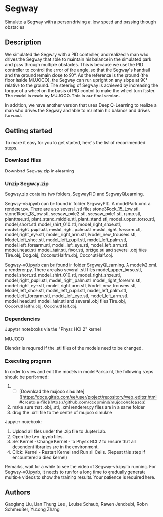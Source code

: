 # Segway

Simulate a Segway with a person driving at low speed and passing through obstacles

## Description
We simulated the Segway with a PID controller, and realized a man who drives the Segway that able to maintain his balance in the simulated park and pass through multiple obstacles. This is because we use the PID controller to control the error of the angle, so that the Segway's handrail and the ground remain close to 90°. As the reference is the ground (the floor inside MUJOCO), the Segway can run upright on any slope at 90° relative to the ground. The steering of Segway is achieved by increasing the torque of a wheel on the basis of PID control to make the wheel turn faster. The model is made by MUJOCO. This is our final version.

In addition, we have another version that uses Deep Q-Learning to realize a man who drives the Segway and able to maintain his balance and drives forward.

## Getting started

To make it easy for you to get started, here's the list of recommended steps.

### Download files

Download Segway.zip in elearning


### Unzip Segway.zip
Segway.zip contains two folders, SegwayPID and SegwayQLearning.


Segway-v5.ipynb can be found in folder SegwayPID. A modelPark.xml. a renderer.py. There are also several .stl files stone3Rock_15_Low.stl, stone1Rock_18_low.stl, seesaw_pole2.stl, seesaw_pole1.stl, ramp.stl, planttree.stl, plant_stand_middle.stl, plant_stand.stl, model_upper_torso.stl, model_short.stl, model_shirt_010.stl, model_right_shoe.stl, model_right_pupil.stl, model_right_palm.stl, model_right_forearm.stl, model_right_eye.stl, model_right_arm.stl, Model_new_trousers.stl, Model_left_shoe.stl, model_left_pupil.stl, model_left_palm.stl, model_left_forearm.stl, model_left_eye.stl, model_left_arm.stl, model_head.stl, model_hair.stl, floor.stl, bridge.stl  and several .obj files Tire.obj, Dog.obj, CoconutHalfm.obj, CoconutHalf.obj.

Segway-v0.ipynb can be found in folder SegwayQLearning. A modelv2.xml. a renderer.py. There are also several .stl files model_upper_torso.stl, model_short.stl, model_shirt_010.stl, model_right_shoe.stl, model_right_pupil.stl, model_right_palm.stl, model_right_forearm.stl, model_right_eye.stl, model_right_arm.stl, Model_new_trousers.stl, Model_left_shoe.stl, model_left_pupil.stl, model_left_palm.stl, model_left_forearm.stl, model_left_eye.stl, model_left_arm.stl, model_head.stl, model_hair.stl and several .obj files Tire.obj, CoconutHalfm.obj, CoconutHalf.obj.


### Dependencies

Jupyter notebooks via the "Physx HCI 2" kernel

MUJOCO

Blender is required if the .stl files of the models need to be changed.


### Executing program
In order to view and edit the models in modelPark.xml, the following steps should be performed:

1.  - [ ] [Download the mujoco simulate]([https://docs.gitlab.com/ee/user/project/repository/web_editor.html#create-a-file](https://github.com/deepmind/mujoco/releases) 
2.   make sure that .obj, .stl, .xml renderer.py files are in a same folder
3.  drag the .xml file to the centre of mujoco simulate


Jupyter notebook:
1. Upload all files under the .zip file to JupterLab.
2. Open the two .ipynb files. 
3. Set Kernel - Change Kernel - to Physx HCI 2 to ensure that all dependent libraries are in the environment.
4. Click: Kernel - Restart Kernel and Run all Cells. (Repeat this step if encountered a died Kernel)

Remarks, wait for a while to see the video of Segway-v5.ipynb running. For Segway-v0.ipynb, it needs to run for a long time to gradually generate multiple videos to show the training results. Your patience is required here.

## Authors

Gaogianq Liu, 
Lian Thung Lee , 
Louise Schaub, 
Rawen Jendoubi, 
Robin Schmeußer,
Yucong Zhang

